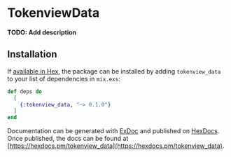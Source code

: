 # TokenviewData

**TODO: Add description**

## Installation

If [available in Hex](https://hex.pm/docs/publish), the package can be installed
by adding `tokenview_data` to your list of dependencies in `mix.exs`:

```elixir
def deps do
  [
    {:tokenview_data, "~> 0.1.0"}
  ]
end
```

Documentation can be generated with [ExDoc](https://github.com/elixir-lang/ex_doc)
and published on [HexDocs](https://hexdocs.pm). Once published, the docs can
be found at [https://hexdocs.pm/tokenview_data](https://hexdocs.pm/tokenview_data).

